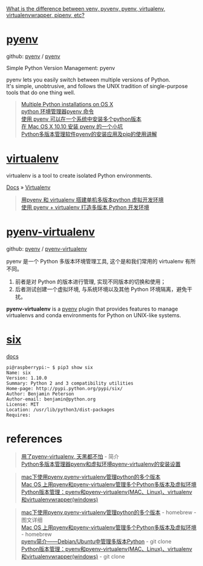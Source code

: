 [What is the difference between venv, pyvenv, pyenv, virtualenv, virtualenvwrapper, pipenv, etc?](https://stackoverflow.com/questions/41573587/what-is-the-difference-between-venv-pyvenv-pyenv-virtualenv-virtualenvwrappe)  

# [pyenv](https://github.com/pyenv/pyenv)
github: [pyenv](https://github.com/pyenv) / [pyenv](https://github.com/pyenv/pyenv)

Simple Python Version Management: pyenv

pyenv lets you easily switch between multiple versions of Python.  
It's simple, unobtrusive, and follows the UNIX tradition of single-purpose tools that do one thing well.  

> [Multiple Python installations on OS X](https://gist.github.com/Bouke/11261620)  
> [python 环境管理器pyenv 命令](http://blog.csdn.net/sentimental_dog/article/details/52718398)  
> [使用 pyenv 可以在一个系统中安装多个python版本](http://www.jianshu.com/p/a23448208d9a)  
> [在 Mac OS X 10.10 安装 pyenv 的一个小坑](http://blog.csdn.net/gzlaiyonghao/article/details/46343913)  
> [Python多版本管理软件pyenv的安装应用及pip的使用讲解](http://blog.csdn.net/magedu_linux/article/details/48528257)  

# [virtualenv](https://pypi.python.org/pypi/virtualenv)
virtualenv is a tool to create isolated Python environments.

[Docs](https://virtualenv.pypa.io/en/stable/#) » [Virtualenv](https://virtualenv.pypa.io/en/stable/)  

> [用pyenv 和 virtualenv 搭建单机多版本python 虚拟开发环境](http://www.cnblogs.com/npumenglei/p/3719412.html)  
> [使用 pyenv + virtualenv 打造多版本 Python 开发环境](http://python.jobbole.com/85587/)  

# [pyenv-virtualenv](https://github.com/pyenv/pyenv-virtualenv)
github: [pyenv](https://github.com/pyenv) / [pyenv-virtualenv](https://github.com/pyenv/pyenv-virtualenv)

pyenv 是一个 Python 多版本环境管理工具, 这个是和我们常用的 virtualenv 有所不同。  

1. 前者是对 Python 的版本进行管理, 实现不同版本的切换和使用；  
2. 后者测试创建一个虚拟环境, 与系统环境以及其他 Python 环境隔离，避免干扰。  

**pyenv-virtualenv** is a [pyenv](https://github.com/pyenv/pyenv) plugin that provides features to manage virtualenvs and conda environments for Python on UNIX-like systems.

# [six](http://pypi.python.org/pypi/six/)
[docs](http://six.rtfd.org/)  

```Shell
pi@raspberrypi:~ $ pip3 show six
Name: six
Version: 1.10.0
Summary: Python 2 and 3 compatibility utilities
Home-page: http://pypi.python.org/pypi/six/
Author: Benjamin Peterson
Author-email: benjamin@python.org
License: MIT
Location: /usr/lib/python3/dist-packages
Requires: 
```

# references

> [用了pyenv-virtualenv, 天黑都不怕](https://www.darkof.com/2014/10/17/pyenv-virtualenv/) - 简介  
> [Python多版本管理器pyenv和虚拟环境pyenv-virtualenv的安装设置](http://www.jianshu.com/p/1842a363257c)  

> [mac下使用pyenv,pyenv-virtualenv管理python的多个版本](http://blog.csdn.net/angel22xu/article/details/45443019)  
> [Mac OS 上用pyenv和pyenv-virtualenv管理多个Python多版本及虚拟环境](http://blog.csdn.net/liuchunming033/article/details/78345286)  
> [Python版本管理：pyenv和pyenv-virtualenv(MAC、Linux)、virtualenv和virtualenvwrapper(windows)](http://www.jianshu.com/p/60f361822a7e)  

> [mac下使用pyenv,pyenv-virtualenv管理python的多个版本](http://blog.csdn.net/angel22xu/article/details/45443019) - homebrew - 图文详细  
> [Mac OS 上用pyenv和pyenv-virtualenv管理多个Python多版本及虚拟环境](http://blog.csdn.net/liuchunming033/article/details/78345286) - homebrew  
> [pyenv简介——Debian/Ubuntu中管理多版本Python](http://www.malike.net.cn/blog/2016/05/21/pyenv-tutorial/) - git clone  
> [Python版本管理：pyenv和pyenv-virtualenv(MAC、Linux)、virtualenv和virtualenvwrapper(windows)](http://www.jianshu.com/p/60f361822a7e) - git clone  